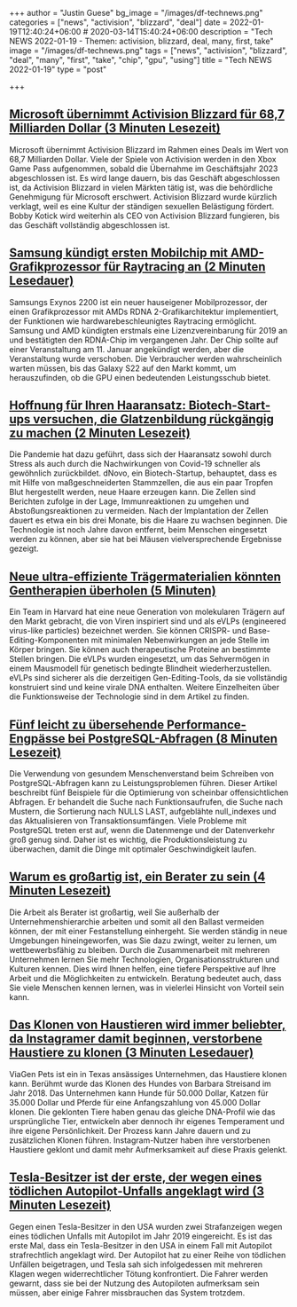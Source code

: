 +++
author = "Justin Guese"
bg_image = "/images/df-technews.png"
categories = ["news", "activision", "blizzard", "deal"]
date = 2022-01-19T12:40:24+06:00 # 2020-03-14T15:40:24+06:00
description = "Tech NEWS 2022-01-19 - Themen: activision, blizzard, deal, many, first, take"
image = "/images/df-technews.png"
tags = ["news", "activision", "blizzard", "deal", "many", "first", "take", "chip", "gpu", "using"]
title = "Tech NEWS 2022-01-19"
type = "post"

+++

## [Microsoft übernimmt Activision Blizzard für 68,7 Milliarden Dollar (3 Minuten Lesezeit)](https://www.theverge.com/2022/1/18/22889258/microsoft-activision-blizzard-xbox-acquisition-call-of-duty-overwatch)

 Microsoft übernimmt Activision Blizzard im Rahmen eines Deals im Wert von 68,7 Milliarden Dollar. Viele der Spiele von Activision werden in den Xbox Game Pass aufgenommen, sobald die Übernahme im Geschäftsjahr 2023 abgeschlossen ist. Es wird lange dauern, bis das Geschäft abgeschlossen ist, da Activision Blizzard in vielen Märkten tätig ist, was die behördliche Genehmigung für Microsoft erschwert. Activision Blizzard wurde kürzlich verklagt, weil es eine Kultur der ständigen sexuellen Belästigung fördert. Bobby Kotick wird weiterhin als CEO von Activision Blizzard fungieren, bis das Geschäft vollständig abgeschlossen ist.

## [Samsung kündigt ersten Mobilchip mit AMD-Grafikprozessor für Raytracing an (2 Minuten Lesedauer)](https://www.theverge.com/2022/1/17/22888966/samsung-exynos-2200-soc-chip-announced-amd-gpu-rdna-2)

 Samsungs Exynos 2200 ist ein neuer hauseigener Mobilprozessor, der einen Grafikprozessor mit AMDs RDNA 2-Grafikarchitektur implementiert, der Funktionen wie hardwarebeschleunigtes Raytracing ermöglicht. Samsung und AMD kündigten erstmals eine Lizenzvereinbarung für 2019 an und bestätigten den RDNA-Chip im vergangenen Jahr. Der Chip sollte auf einer Veranstaltung am 11. Januar angekündigt werden, aber die Veranstaltung wurde verschoben. Die Verbraucher werden wahrscheinlich warten müssen, bis das Galaxy S22 auf den Markt kommt, um herauszufinden, ob die GPU einen bedeutenden Leistungsschub bietet.

## [Hoffnung für Ihren Haaransatz: Biotech-Start-ups versuchen, die Glatzenbildung rückgängig zu machen (2 Minuten Lesezeit)](https://fortune.com/2022/01/18/hope-for-your-hairline-may-be-coming-as-biotech-startups-try-to-reverse-balding/)

 Die Pandemie hat dazu geführt, dass sich der Haaransatz sowohl durch Stress als auch durch die Nachwirkungen von Covid-19 schneller als gewöhnlich zurückbildet. dNovo, ein Biotech-Startup, behauptet, dass es mit Hilfe von maßgeschneiderten Stammzellen, die aus ein paar Tropfen Blut hergestellt werden, neue Haare erzeugen kann. Die Zellen sind Berichten zufolge in der Lage, Immunreaktionen zu umgehen und Abstoßungsreaktionen zu vermeiden. Nach der Implantation der Zellen dauert es etwa ein bis drei Monate, bis die Haare zu wachsen beginnen. Die Technologie ist noch Jahre davon entfernt, beim Menschen eingesetzt werden zu können, aber sie hat bei Mäusen vielversprechende Ergebnisse gezeigt.

## [Neue ultra-effiziente Trägermaterialien könnten Gentherapien überholen (5 Minuten)](https://singularityhub.com/2022/01/18/new-ultra-efficient-engineered-carriers-could-overhaul-genetic-therapies/)

 Ein Team in Harvard hat eine neue Generation von molekularen Trägern auf den Markt gebracht, die von Viren inspiriert sind und als eVLPs (engineered virus-like particles) bezeichnet werden. Sie können CRISPR- und Base-Editing-Komponenten mit minimalen Nebenwirkungen an jede Stelle im Körper bringen. Sie können auch therapeutische Proteine an bestimmte Stellen bringen. Die eVLPs wurden eingesetzt, um das Sehvermögen in einem Mausmodell für genetisch bedingte Blindheit wiederherzustellen. eVLPs sind sicherer als die derzeitigen Gen-Editing-Tools, da sie vollständig konstruiert sind und keine virale DNA enthalten. Weitere Einzelheiten über die Funktionsweise der Technologie sind in dem Artikel zu finden.

## [Fünf leicht zu übersehende Performance-Engpässe bei PostgreSQL-Abfragen (8 Minuten Lesezeit)](https://pawelurbanek.com/postgresql-query-bottleneck)

 Die Verwendung von gesundem Menschenverstand beim Schreiben von PostgreSQL-Abfragen kann zu Leistungsproblemen führen. Dieser Artikel beschreibt fünf Beispiele für die Optimierung von scheinbar offensichtlichen Abfragen. Er behandelt die Suche nach Funktionsaufrufen, die Suche nach Mustern, die Sortierung nach NULLS LAST, aufgeblähte null_indexes und das Aktualisieren von Transaktionsumfängen. Viele Probleme mit PostgreSQL treten erst auf, wenn die Datenmenge und der Datenverkehr groß genug sind. Daher ist es wichtig, die Produktionsleistung zu überwachen, damit die Dinge mit optimaler Geschwindigkeit laufen.

## [Warum es großartig ist, ein Berater zu sein (4 Minuten Lesezeit)](https://zwischenzugs.com/2022/01/17/why-its-great-to-be-a-consultant/)

 Die Arbeit als Berater ist großartig, weil Sie außerhalb der Unternehmenshierarchie arbeiten und somit all den Ballast vermeiden können, der mit einer Festanstellung einhergeht. Sie werden ständig in neue Umgebungen hineingeworfen, was Sie dazu zwingt, weiter zu lernen, um wettbewerbsfähig zu bleiben. Durch die Zusammenarbeit mit mehreren Unternehmen lernen Sie mehr Technologien, Organisationsstrukturen und Kulturen kennen. Dies wird Ihnen helfen, eine tiefere Perspektive auf Ihre Arbeit und die Möglichkeiten zu entwickeln. Beratung bedeutet auch, dass Sie viele Menschen kennen lernen, was in vielerlei Hinsicht von Vorteil sein kann.

## [Das Klonen von Haustieren wird immer beliebter, da Instagramer damit beginnen, verstorbene Haustiere zu klonen (3 Minuten Lesedauer)](https://www.newsweek.com/pet-cloning-becomes-more-popular-instagrammers-begin-replicating-deceased-pets-1670491/1/0100017e720761a5-3d09a650-d38d-4940-be0b-0232d9ead76d-000000/3b4PJmy2c3ag2o26dy2L4TUeJ17r4TAfjE27cwJ4H14=232)

 ViaGen Pets ist ein in Texas ansässiges Unternehmen, das Haustiere klonen kann. Berühmt wurde das Klonen des Hundes von Barbara Streisand im Jahr 2018. Das Unternehmen kann Hunde für 50.000 Dollar, Katzen für 35.000 Dollar und Pferde für eine Anfangszahlung von 45.000 Dollar klonen. Die geklonten Tiere haben genau das gleiche DNA-Profil wie das ursprüngliche Tier, entwickeln aber dennoch ihr eigenes Temperament und ihre eigene Persönlichkeit. Der Prozess kann Jahre dauern und zu zusätzlichen Klonen führen. Instagram-Nutzer haben ihre verstorbenen Haustiere geklont und damit mehr Aufmerksamkeit auf diese Praxis gelenkt.

## [Tesla-Besitzer ist der erste, der wegen eines tödlichen Autopilot-Unfalls angeklagt wird (3 Minuten Lesezeit)](https://www.theverge.com/2022/1/18/22889768/tesla-autopilot-criminal-charges-la-fatal-crash)

 Gegen einen Tesla-Besitzer in den USA wurden zwei Strafanzeigen wegen eines tödlichen Unfalls mit Autopilot im Jahr 2019 eingereicht. Es ist das erste Mal, dass ein Tesla-Besitzer in den USA in einem Fall mit Autopilot strafrechtlich angeklagt wird. Der Autopilot hat zu einer Reihe von tödlichen Unfällen beigetragen, und Tesla sah sich infolgedessen mit mehreren Klagen wegen widerrechtlicher Tötung konfrontiert. Die Fahrer werden gewarnt, dass sie bei der Nutzung des Autopiloten aufmerksam sein müssen, aber einige Fahrer missbrauchen das System trotzdem.

